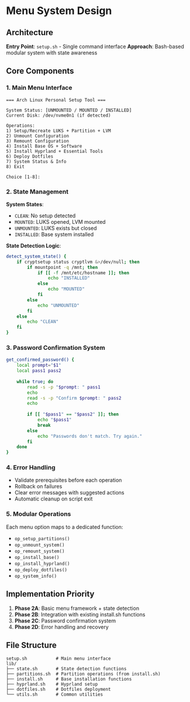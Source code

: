 # Menu System Design

## Architecture

**Entry Point**: `setup.sh` - Single command interface
**Approach**: Bash-based modular system with state awareness

## Core Components

### 1. Main Menu Interface
```
=== Arch Linux Personal Setup Tool ===

System Status: [UNMOUNTED / MOUNTED / INSTALLED]
Current Disk: /dev/nvme0n1 (if detected)

Operations:
1) Setup/Recreate LUKS + Partition + LVM
2) Unmount Configuration  
3) Remount Configuration
4) Install Base OS + Software
5) Install Hyprland + Essential Tools
6) Deploy Dotfiles
7) System Status & Info
8) Exit

Choice [1-8]: 
```

### 2. State Management

**System States**:
- `CLEAN`: No setup detected
- `MOUNTED`: LUKS opened, LVM mounted
- `UNMOUNTED`: LUKS exists but closed
- `INSTALLED`: Base system installed

**State Detection Logic**:
```bash
detect_system_state() {
    if cryptsetup status cryptlvm &>/dev/null; then
        if mountpoint -q /mnt; then
            if [[ -f /mnt/etc/hostname ]]; then
                echo "INSTALLED"
            else
                echo "MOUNTED"
            fi
        else
            echo "UNMOUNTED"
        fi
    else
        echo "CLEAN"
    fi
}
```

### 3. Password Confirmation System

```bash
get_confirmed_password() {
    local prompt="$1"
    local pass1 pass2
    
    while true; do
        read -s -p "$prompt: " pass1
        echo
        read -s -p "Confirm $prompt: " pass2
        echo
        
        if [[ "$pass1" == "$pass2" ]]; then
            echo "$pass1"
            break
        else
            echo "Passwords don't match. Try again."
        fi
    done
}
```

### 4. Error Handling

- Validate prerequisites before each operation
- Rollback on failures
- Clear error messages with suggested actions
- Automatic cleanup on script exit

### 5. Modular Operations

Each menu option maps to a dedicated function:
- `op_setup_partitions()`
- `op_unmount_system()`
- `op_remount_system()`
- `op_install_base()`
- `op_install_hyprland()`
- `op_deploy_dotfiles()`
- `op_system_info()`

## Implementation Priority

1. **Phase 2A**: Basic menu framework + state detection
2. **Phase 2B**: Integration with existing install.sh functions
3. **Phase 2C**: Password confirmation system
4. **Phase 2D**: Error handling and recovery

## File Structure
```
setup.sh           # Main menu interface
lib/
├── state.sh       # State detection functions
├── partitions.sh  # Partition operations (from install.sh)
├── install.sh     # Base installation functions
├── hyprland.sh    # Hyprland setup
├── dotfiles.sh    # Dotfiles deployment
└── utils.sh       # Common utilities
```
